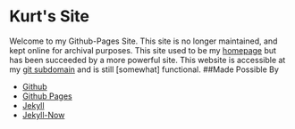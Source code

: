 # Kurt's Site
Welcome to my Github-Pages Site. This site is no longer maintained, and kept online for archival purposes. This site used to be my [homepage](https://kurtisbowen.me) but has been succeeded by a more powerful site. This website is accessible at my [git subdomain](https://git.kurtisbowen.me) and is still [somewhat] functional.
##Made Possible By
  - [Github](https://github.com/ "Github")
  - [Github Pages](https://pages.github.com/ "Github Pages")
  - [Jekyll](https://jekyllrb.com/ "Jekyll")
  - [Jekyll-Now](https://github.com/barryclark/jekyll-now "Jekyll-Now")
